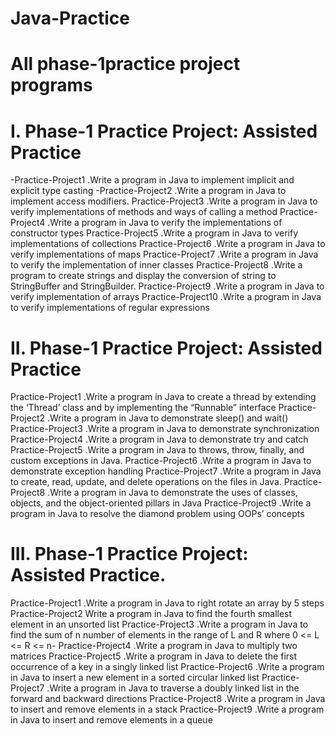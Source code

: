 # Java-Practice
# All phase-1practice project programs
# I. Phase-1 Practice Project: Assisted Practice
-Practice-Project1 .Write a program in Java to implement implicit and explicit type casting
-Practice-Project2 .Write a program in Java to implement access modifiers.
Practice-Project3 .Write a program in Java to verify implementations of methods and ways of calling a method 
Practice-Project4 .Write a program in Java to verify the implementations of constructor types
Practice-Project5 .Write a program in Java to verify implementations of collections
Practice-Project6 .Write a program in Java to verify implementations of maps
Practice-Project7 .Write a program in Java to verify the implementation of inner classes
Practice-Project8 .Write a program to create strings and display the conversion of string to StringBuffer and StringBuilder.
Practice-Project9 .Write a program in Java to verify implementation of arrays
Practice-Project10 .Write a program in Java to verify implementations of regular expressions
<!--------------------------------------Phase-1 practice project2 programs--------------------------------------->
# II. Phase-1 Practice Project: Assisted Practice

Practice-Project1 .Write a program in Java to create a thread by extending the ‘Thread’ class and by implementing the “Runnable” interface
Practice-Project2 .Write a program in Java to demonstrate sleep() and wait()
Practice-Project3 .Write a program in Java to demonstrate synchronization
Practice-Project4 .Write a program in Java to demonstrate try and catch
Practice-Project5 .Write a program in Java to throws, throw, finally, and custom exceptions in Java.
Practice-Project6 .Write a program in Java to demonstrate exception handling
Practice-Project7 .Write a program in Java to create, read, update, and delete operations on the files in Java.
Practice-Project8 .Write a program in Java to demonstrate the uses of classes, objects, and the object-oriented pillars in Java
Practice-Project9 .Write a program in Java to resolve the diamond problem using OOPs’ concepts

<!--------------------------------------Phase-1 practice project2 programs--------------------------------------->
# III. Phase-1 Practice Project: Assisted Practice.
	
Practice-Project1 .Write a program in Java to right rotate an array by 5 steps
Practice-Project2 Write a program in Java to find the fourth smallest element in an unsorted list
Practice-Project3 .Write a program in Java to find the sum of n number of elements in the range of L and R where 0 <= L <= R <= n-
Practice-Project4 .Write a program in Java to multiply two matrices
Practice-Project5 .Write a program in Java to delete the first occurrence of a key in a singly linked list
Practice-Project6 .Write a program in Java to insert a new element in a sorted circular linked list
Practice-Project7 .Write a program in Java to traverse a doubly linked list in the forward and backward directions
Practice-Project8 .Write a program in Java to insert and remove elements in a stack
Practice-Project9 .Write a program in Java to insert and remove elements in a queue


